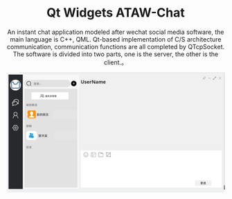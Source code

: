 
<h1 align="center">
  Qt Widgets ATAW-Chat
</h1>
<p align="center">
 An instant chat application modeled after wechat social media software, the main language is C++, QML. Qt-based implementation of C/S architecture communication, communication functions are all completed by QTcpSocket. The software is divided into two parts, one is the server, the other is the client.</a>。
</p>
<img src="doc/preview/图片22( 首页界面).png">

